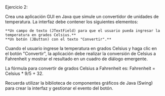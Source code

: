 Ejercicio 2:

Crea una aplicación GUI en Java que simule un convertidor de unidades de temperatura. La interfaz debe contener los siguientes elementos:

    **Un campo de texto (JTextField) para que el usuario pueda ingresar la temperatura en grados Celsius.**
    **Un botón (JButton) con el texto "Convertir".**

Cuando el usuario ingrese la temperatura en grados Celsius y haga clic en el botón "Convertir", la aplicación debe realizar la conversión de Celsius a Fahrenheit y mostrar el resultado en un cuadro de diálogo emergente.

La fórmula para convertir de grados Celsius a Fahrenheit es: Fahrenheit = Celsius * 9/5 + 32.

Recuerda utilizar la biblioteca de componentes gráficos de Java (Swing) para crear la interfaz y gestionar el evento del botón.
